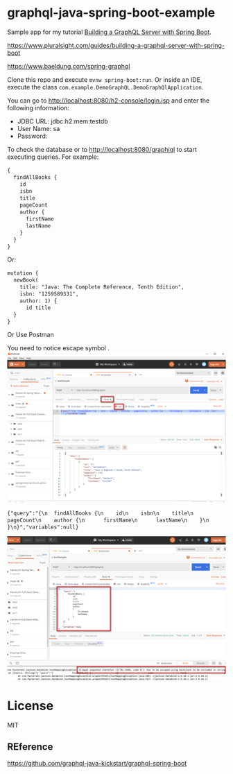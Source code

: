 # graphql-java-spring-boot-example
Sample app for my tutorial [Building a GraphQL Server with Spring Boot](https://www.pluralsight.com/guides/java-and-j2ee/building-a-graphql-server-with-spring-boot). 

https://www.pluralsight.com/guides/building-a-graphql-server-with-spring-boot

https://www.baeldung.com/spring-graphql



Clone this repo and execute `mvnw spring-boot:run`. Or inside an IDE, execute the class `com.example.DemoGraphQL.DemoGraphQlApplication`.

You can go to [http://localhost:8080/h2-console/login.jsp](http://localhost:8080/h2-console/login.jsp) and enter the following information:
- JDBC URL: jdbc:h2:mem:testdb
- User Name: sa
- Password: <blank>

To check the database or to [http://localhost:8080/graphiql](http://localhost:8080/graphiql) to start executing queries. For example:

```
{
  findAllBooks {
    id
    isbn
    title
    pageCount
    author {
      firstName
      lastName
    }
  }
}
```

Or:

```
mutation {
  newBook(
    title: "Java: The Complete Reference, Tenth Edition", 
    isbn: "1259589331", 
    author: 1) {
      id title
  }
}
```


Or Use Postman

You need to notice escape symbol .
<img src="pic/001.png" />

```
{"query":"{\n  findAllBooks {\n    id\n    isbn\n    title\n    pageCount\n    author {\n      firstName\n      lastName\n    }\n  }\n}","variables":null}
```

<img src="pic/002.png" />


# License
MIT

## REference
https://github.com/graphql-java-kickstart/graphql-spring-boot
